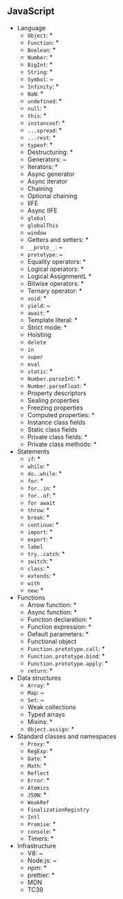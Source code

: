## JavaScript

- Language
  - `Object`: *
  - `Function`: *
  - `Boolean`: *
  - `Number`: *
  - `BigInt`: *
  - `String`: *
  - `Symbol`: ~
  - `Infinity`: *
  - `NaN`: *
  - `undefined`: *
  - `null`: *
  - `this`: *
  - `instanceof`: *
  - `...spread`: *
  - `...rest`: *
  - `typeof`: *
  - Destructuring: *
  - Generators: ~
  - Iterators: *
  - Async generator
  - Async iterator
  - Chaining
  - Optional chaining
  - IIFE
  - Async IIFE
  - `global`
  - `globalThis`
  - `window`
  - Getters and setters: *
  - `__proto__`: ~
  - `prototype`: ~
  - Equality operators: *
  - Logical operators: *
  - Logical AssignmentL *
  - Bitwise operators: *
  - Ternary operator: *
  - `void`: *
  - `yield`: ~
  - `await`: *
  - Template literal: *
  - Strict mode: *
  - Hoisting
  - `delete`
  - `in`
  - `super`
  - `eval`
  - `static`: *
  - `Number.parseInt`: *
  - `Number.parseFloat`: *
  - Property descriptors
  - Sealing properties
  - Freezing properties
  - Computed properties: *
  - Instance class fields
  - Static class fields
  - Private class fields: *
  - Private class methods: *
- Statements
  - `if`: *
  - `while`: *
  - `do..while`: *
  - `for`: *
  - `for..in`: *
  - `for..of`: *
  - `for await`
  - `throw`: *
  - `break`: *
  - `continue`: *
  - `import`: *
  - `export`: *
  - `label`
  - `try..catch`: *
  - `switch`: *
  - `class`: *
  - `extends`: *
  - `with`
  - `new`: *
- Functions
  - Arrow function: *
  - Async function: *
  - Function declaration: *
  - Function expression: *
  - Default parameters: *
  - Functional object
  - `Function.prototype.call`: *
  - `Function.prototype.bind`: *
  - `Function.prototype.apply`: *
  - `return`: *
- Data structures
  - `Array`: *
  - `Map`: ~
  - `Set`: ~
  - Weak collections
  - Typed arrays
  - Mixins: *
  - `Object.assign`: *
- Standard classes and namespaces
  - `Proxy`: *
  - `RegExp`: *
  - `Date`: *
  - `Math`: *
  - `Reflect`
  - `Error`: *
  - `Atomics`
  - `JSON`: *
  - `WeakRef`
  - `FinalizationRegistry`
  - `Intl`
  - `Promise`: *
  - `console`: *
  - Timers: *
- Infrastructure
  - V8: ~
  - Node.js: ~
  - npm: *
  - prettier: *
  - MDN
  - TC39
